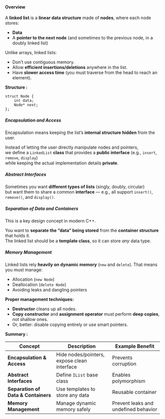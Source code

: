 ####  **Overview**

A **linked list** is a **linear data structure** made of **nodes**, where each node stores:
- **Data**
- A **pointer to the next node** (and sometimes to the previous node, in a doubly linked list)

Unlike arrays, linked lists:
- Don’t use contiguous memory.
- Allow **efficient insertions/deletions** anywhere in the list.
- Have **slower access time** (you must traverse from the head to reach an element).

**Structure :**
```
struct Node {
    int data;
    Node* next;
};
```

##### Encapsulation and Access
Encapsulation means keeping the list’s **internal structure hidden** from the user.

Instead of letting the user directly manipulate nodes and pointers,  
we define a `LinkedList` **class** that provides a **public interface** (e.g., `insert`, `remove`, `display`)  
while keeping the actual implementation details **private**.


##### Abstract Interfaces
Sometimes you want **different types of lists** (singly, doubly, circular)  
but want them to share a common **interface** — e.g., all support `insert()`, `remove()`, and `display()`.


##### Separation of Data and Containers
This is a key design concept in modern C++.

You want to **separate the “data” being stored** from the **container structure** that holds it.  
The linked list should be a **template class**, so it can store _any_ data type.


##### Memory Management
Linked lists rely **heavily on dynamic memory** (`new` and `delete`).
That means you must manage:
- Allocation (`new Node`)
- Deallocation (`delete Node`)
- Avoiding leaks and dangling pointers

**Proper management techniques:**
- **Destructor** cleans up all nodes.
- **Copy constructor** and **assignment operator** must perform **deep copies**, not shallow ones.
- Or, better: disable copying entirely or use smart pointers.


**Summary :**

| Concept                             | Description                                 | Example Benefit                      |
| ----------------------------------- | ------------------------------------------- | ------------------------------------ |
| **Encapsulation & Access**          | Hide nodes/pointers, expose clean interface | Prevents corruption                  |
| **Abstract Interfaces**             | Define `IList` base class                   | Enables polymorphism                 |
| **Separation of Data & Containers** | Use templates to store any data             | Reusable container                   |
| **Memory Management**               | Manage dynamic memory safely                | Prevent leaks and undefined behavior |
